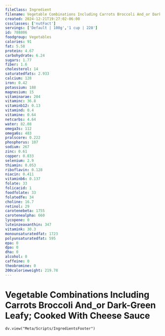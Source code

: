 ```yaml
---
fileClass: Ingredient
filename: Vegetable Combinations Including Carrots Broccoli And_or Dark-Green Leafy; Cooked With Cheese Sauce
created: 2024-12-21T19:27:02-06:00
cssclasses: ['nutFact']
servings: ['Default | 100g','1 cup | 228']
id: 788806
foodgroup: Vegetables
calories: 91
fat: 5.58
protein: 4.67
carbohydrate: 6.24
sugars: 1.77
fiber: 1.6
cholesterol: 14
saturatedfats: 2.933
calcium: 128
iron: 0.42
potassium: 188
magnesium: 15
vitaminarae: 204
vitaminc: 36.8
vitaminb12: 0.13
vitamind: 0.4
vitamine: 0.64
netcarbs: 4.64
water: 82.08
omega3s: 112
omega6s: 483
pralscore: 0.222
phosphorus: 107
sodium: 267
zinc: 0.61
copper: 0.033
selenium: 2.9
thiamin: 0.053
riboflavin: 0.128
niacin: 0.411
vitaminb6: 0.137
folate: 33
folicacid: 1
foodfolate: 33
folatedfe: 34
choline: 16.7
retinol: 29
carotenebeta: 1755
carotenealpha: 660
lycopene: 0
luteinzeaxanthin: 347
vitamink: 30.3
monounsaturatedfat: 1723
polyunsaturatedfat: 595
epa: 0
dpa: 0
dha: 0
alcohol: 0
caffeine: 0
theobromine: 0
200calorieweight: 219.78
---
```


# Vegetable Combinations Including Carrots Broccoli And_or Dark-Green Leafy; Cooked With Cheese Sauce

```dataviewjs
dv.view("Meta/Scripts/IngredientsFooter")
```